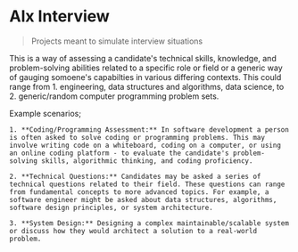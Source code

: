 # Alx Interview

> Projects meant to simulate interview situations

This is a way of assessing a candidate's technical skills, knowledge, and problem-solving abilities related to a specific role or field or a generic way of gauging somoene's capabilties in various differing contexts. This could range from 1. engineering, data structures and algorithms, data science, to 2. generic/random computer programming problem sets.

Example scenarios;

    1. **Coding/Programming Assessment:** In software development a person is often asked to solve coding or programming problems. This may involve writing code on a whiteboard, coding on a computer, or using an online coding platform - to evaluate the candidate's problem-solving skills, algorithmic thinking, and coding proficiency.

    2. **Technical Questions:** Candidates may be asked a series of technical questions related to their field. These questions can range from fundamental concepts to more advanced topics. For example, a software engineer might be asked about data structures, algorithms, software design principles, or system architecture.

    3. **System Design:** Designing a complex maintainable/scalable system or discuss how they would architect a solution to a real-world problem.
